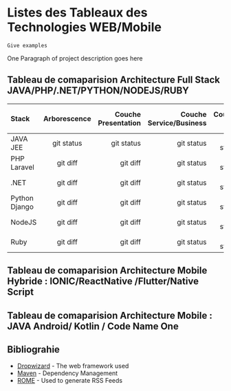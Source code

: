 #  Listes des Tableaux  des Technologies WEB/Mobile

```
Give examples
```
One Paragraph of project description goes here



## Tableau de comaparision Architecture Full Stack  JAVA/PHP/.NET/PYTHON/NODEJS/RUBY

| Stack | Arborescence  | Couche Presentation |Couche Service/Business |Couche DAO |Couche REST API |Configuration |
| :---         |     :---:      |          ---: |         ---: |          ---: |          ---: |        ---: |
| JAVA JEE | git status     | git status    | git status    | git status    | git status    | git status    |
| PHP Laravel    | git diff       | git diff      | git status    | git status    | git status    | git status    |
| .NET    | git diff       | git diff      | git status    | git status    | git status    | git status    |
| Python Django     | git diff       | git diff      | git status    | git status    | git status    | git status    |
| NodeJS    | git diff       | git diff      | git status    | git status    | git status    | git status    |
| Ruby    | git diff       | git diff      | git status    | git status    | git status    | git status    |


## Tableau de comaparision Architecture Mobile Hybride  :  IONIC/ReactNative /Flutter/Native Script


## Tableau de comaparision Architecture Mobile     :  JAVA Android/ Kotlin / Code Name One


## Bibliograhie

* [Dropwizard](http://www.dropwizard.io/1.0.2/docs/) - The web framework used
* [Maven](https://maven.apache.org/) - Dependency Management
* [ROME](https://rometools.github.io/rome/) - Used to generate RSS Feeds
